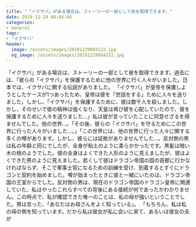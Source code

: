 ```yaml
---
title: "「イクサバ」がある場合は、ストーリーの一部として彼を取得できます。"
date: 2019-12-29 08:44:44
categories:
- General
tags:
- "イクサバ"
header:
  image: /assets/images/20191229084122.jpg
  og_image: /assets/images/20191229084122.jpg
---
```


「イクサバ」がある場合は、ストーリーの一部として彼を取得できます。過去には、「彼らの「イクサバ」を保護するために他の世界に行く人々がいました。日本では、イクサバに関する伝説がありました。 「イクサバ」が皇帝を保護しようとしたケースが1つあったため、皇帝は彼を「世話をする」ために人々を送りました。しかし、「イクサバ」を保護するために、彼は数千人を殺しました。しかし、そのせいで彼の精神は強くなり、天皇は再び彼を心配していたので、彼を保護するために人々を送りました...」私は彼が言っていたことに同意せざるを得ませんでした。他の世界…。「その後、彼らの「イクサバ」を守るためにこの世界に行った人々がいました…。」「この世界には、他の世界に行った人々に関する多くの噂があります。しかし、彼らには証拠がありませんでした…。反対側の男は私の年齢と同じでしたが、全身が粘土のように柔らかかったです。黒髪は暗い木の根のようでした。彼の全身はよくできた人形のように見えましたが、彼はよくできた男のように見えました。若くして彼はドラゴン帝国の国の首都に行かなければならず、そこで軍事士官になるための訓練を受け、到着するとすぐにドラゴンと契約を始めました。噂が始まったときに彼と一緒にいたのは、ドラゴン帝国の王室からでした。反対側の男は、現在のドラゴン帝国のドラゴン皇帝に関連していた、私はやったこれらすべての背後にある接続が何であったかわかりません。この時点で、私が確認できた唯一のことは、私の母が強いということでした。男は言った、「あなたはお母さんをよく知っている」。 「もちろん、私は私の母の側を知っています。だから私は彼女が私に会いに来て、あるいは彼女の夫が
